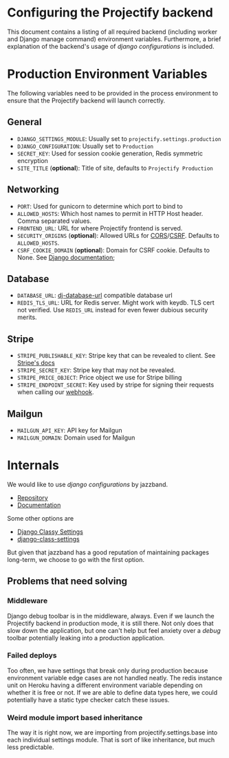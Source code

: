 # Configuring the Projectify backend

This document contains a listing of all required backend (including worker
and Django manage command) environment variables. Furthermore, a brief
explanation of the backend's usage of _django configurations_ is included.

# Production Environment Variables

The following variables need to be provided in the process environment to
ensure that the Projectify backend will launch correctly.

## General
- `DJANGO_SETTINGS_MODULE`: Usually set to `projectify.settings.production`
- `DJANGO_CONFIGURATION`: Usually set to `Production`
- `SECRET_KEY`: Used for session cookie generation, Redis symmetric encryption
- `SITE_TITLE` (**optional**): Title of site, defaults to `Projectify
Production`

## Networking
- `PORT`: Used for gunicorn to determine which port to bind to
- `ALLOWED_HOSTS`: Which host names to permit in HTTP Host header. Comma
separated values.
- `FRONTEND_URL`: URL for where Projectify frontend is served.
- `SECURITY_ORIGINS` (**optional**): Allowed URLs for [CORS](https://pypi.org/project/django-cors-headers/)/[CSRF](https://docs.djangoproject.com/en/5.0/ref/settings/#csrf-trusted-origins). Defaults to
`ALLOWED_HOSTS`.
- `CSRF_COOKIE_DOMAIN` (**optional**): Domain for CSRF cookie. Defaults to None. See [Django documentation](https://docs.djangoproject.com/en/5.0/ref/settings/#std-setting-CSRF_COOKIE_DOMAIN);

## Database
- `DATABASE_URL`:
[dj-database-url](https://github.com/jazzband/dj-database-url) compatible
database url
- `REDIS_TLS_URL`: URL for Redis server. Might work with keydb. TLS cert not
verified. Use `REDIS_URL` instead for even fewer dubious security merits.

## Stripe
- `STRIPE_PUBLISHABLE_KEY`: Stripe key that can be revealed to client. See
[Stripe's docs](https://docs.stripe.com/keys#obtain-api-keys)
- `STRIPE_SECRET_KEY`: Stripe key that may not be revealed.
- `STRIPE_PRICE_OBJECT`: Price object we use for Stripe billing
- `STRIPE_ENDPOINT_SECRET`: Key used by stripe for signing their requests when
  calling our [webhook](https://docs.stripe.com/webhooks#events-overview).

## Mailgun

- `MAILGUN_API_KEY`: API key for Mailgun
- `MAILGUN_DOMAIN`: Domain used for Mailgun

# Internals

We would like to use _django configurations_ by jazzband.

- [Repository](https://github.com/jazzband/django-configurations)
- [Documentation](https://django-configurations.readthedocs.io/en/latest/)

Some other options are

- [Django Classy
  Settings](https://django-classy-settings.readthedocs.io/en/latest/)
- [django-class-settings](https://django-class-settings.readthedocs.io/en/latest/)

But given that jazzband has a good reputation of maintaining packages
long-term, we choose to go with the first option.

## Problems that need solving

### Middleware

Django debug toolbar is in the middleware, always. Even if we launch the Projectify backend in production mode, it is still there. Not only does that slow down the
application, but one can't help but feel anxiety over a _debug_ toolbar
potentially leaking into a production application.

### Failed deploys

Too often, we have settings that break only during production because
environment variable edge cases are not handled neatly. The redis instance unit
on Heroku having a different environment variable depending on whether it is
free or not. If we are able to define data types here, we could potentially
have a static type checker catch these issues.

### Weird module import based inheritance

The way it is right now, we are importing from projectify.settings.base into
each individual settings module. That is sort of like inheritance, but much
less predictable.
